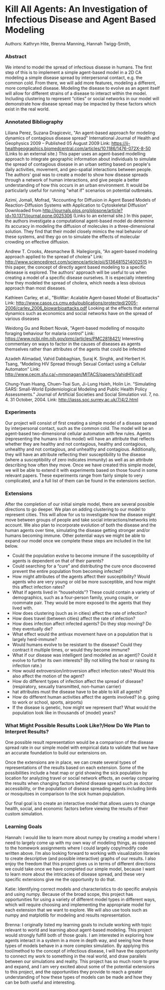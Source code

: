 # Kill All Agents: An Investigation of Infectious Disease and Agent Based Modeling
Authors: Kathryn Hite, Brenna Manning, Hannah Twigg-Smith, 

### Abstract
We intend to model the spread of infectious disease in humans. The first step of this is to implement a simple agent-based model in a 2D CA modeling a simple disease spread by interpersonal contact, e.g. the common cold. From there, we will add more features, modeling a different, more complicated disease. Modeling the disease to evolve as an agent itself will allow for different strains of a disease to interact within the model.  Including clustering to represent “cities” or social networks in our model will demonstrate how disease spread may be impacted by these factors which exist in the real world. 

### Annotated Bibliography
Liliana Perez, Suzana Dragicevic, "An agent-based approach for modeling dynamics of contagious disease spread" International Journal of Health and Geophysics 2009 – Published 05 August 2009 Link: https://ij-healthgeographics.biomedcentral.com/articles/10.1186/1476-072X-8-50 (Links to an external site.) 
This paper uses an agent-based modelling approach to integrate geographic information about individuals to simulate the spread of contagious disease in an urban setting based on people's daily activities, movement, and geo-spatial interactions between people. The authors' goal was to create a model to show how disease spreads through a network of human interactions, and give people a better understanding of how this occurs in an urban environment. It would be particularly useful for running "what if" scenarios on potential outbreaks.

Azimi, Jomali, Mofrad, “Accounting for Diffusion in Agent Based Models of Reaction-Diffusion Systems with Application to Cytoskeletal Diffusion” Downloaded from http://journals.plos.org/plosone/article?id=10.1371/journal.pone.0025306 (Links to an external site.) In this paper, the authors investigate a computational agent-based model do determine its accuracy in modeling the diffusion of molecules in a three-dimensional solution. They find that their model closely mimics the real behavior of these systems, and they go on to simulate the effects of molecular crowding on effective diffusion.

Andrew T. Crooks, Atesmachew B. Hailegiorgis, "An agent-based modeling approach applied to the spread of cholera" Link: http://www.sciencedirect.com/science/article/pii/S1364815214002515 In this paper, the concept of directly agent based modeling to a specific deisease is explored. The authors' approach will be useful to us when creating a model of a specific disease ourselves. It is especially intereting how they modeled the spread of cholera, which needs a less obvious approach than most diseases.

Kathleen Carley, et al., "BioWar: Acalable Agent-based Model of Bioattacks" Link: http://www.casos.cs.cmu.edu/publications/protected/2005-2006/carley_2006_biowarbioattacks.pdf Looking at the effects that external dynamics such as economics and social networks have on the spread of various diseases

Weidong Gu and Robert Novak, "Agent-based modelling of mosquito foraging behaviour for malaria control" Link: https://www.ncbi.nlm.nih.gov/pmc/articles/PMC2818421/ Interesting commentary on ways to factor in the causes of diseases as agents themselves rather than attributes of the agents that could be infected

Azadeh Alimadad, Vahid Dabbaghian, Suraj K. Singhk, and Herbert H. Tsang, “Modeling HIV Spread through Sexual Contact using a Cellular Automaton” Link: http://www.cecm.sfu.ca/~mmonagan/MITACS/papers/VahidHIV.pdf

Chung-Yuan Huang, Chuen-Tsai Sun, Ji-Lung Hsieh, Holin Lin. “Simulating SARS: Small-World Epidemiological Modeling and Public Health Policy Assessments.”  Journal of Artificial Societies and Social Simulation vol. 7, no. 4. 31 October, 2004.
Link: http://jasss.soc.surrey.ac.uk/7/4/2.html


### Experiments
Our project will consist of first creating a simple model of a disease spread by interpersonal contact, such as the common cold. The model will be an agent-based two-dimensional cellular automaton with few rules. Agents (representing the humans in this model) will have an attribute that reflects whether they are healthy and not contagious, healthy and contagious, unhealthy and not contagious, and unhealthy and contagious. Additionally, they will have an attribute reflecting their susceptibility to the disease (where a susceptibility of zero indicates immunity) as well as an attribute describing how often they move.
Once we have created this simple model, we will be able to extend it with experiments based on those found in some relevant papers. These experiments range from fairly simple to very complicated, and a full list of them can be found in the extensions section.

### Extensions
After the completion of our initial simple model, there are several possible directions to go deeper. We plan on adding clustering to our model to represent cities. This will allow for us to investigate how the disease might move between groups of people and take social interactions/networks into account. We also plan to incorporate evolution of both the disease and the human agents over time, simulating the disease getting stronger and/or humans becoming immune. Other potential ways we might be able to expand our model once we complete these steps are included in the list below.


- Could the population evolve to become immune if the susceptibility of agents is dependent on that of their parents?
- Could searching for a “cure” and distributing the cure once discovered prevent the entire population from becoming infected?
- How might attributes of the agents affect their susceptibility? Would agents who are very young or old be more susceptible, and how might this affect infection rates?
- What if agents lived in “households”? These could contain a variety of demographics, such as a four-person family, young couple, or roommate pair. They would be more exposed to the agents that they lived with.
- How does clustering (such as in cities) affect the rate of infection?
- How does travel (between cities) affect the rate of infection?
- How does infection affect infected agents? Do they stop moving? Do they eventually die?
- What effect would the antivax movement have on a population that is largely herd-immune?
- Would humans evolve to be resistant to the disease? Could they contract it multiple times, or would they become immune?
- What if our disease was intelligent (and modeled as an agent)? Could it evolve to further its own interests? (By not killing the host or raising its infection rate.)
- How would extroversion/introversion affect infection rates? Would this also affect the motion of the agent?
- How do different types of infection affect the spread of disease? (respiratory, sexually transmitted, non-human carrier)
- hat attributes must the disease have to be able to kill all agents?
- How do different human activities affect the agents involved? (e.g. going to work or school, sports, airports)
- If the disease is genetic, how might we represent that? What would the population look like in thousands of (model) years?

### What Might Possible Results Look Like?/How Do We Plan to Interpret Results?
One possible result representation would be a comparison of the disease spread rate in our simple model with empirical data to validate that we have an accurate foundation to build our extensions on.


Once the extensions are in place, we can create several types of representations of the results based on each extension.  Some of the possibilities include a heat map or grid showing the sick population by location for analyzing travel or social network effects, an overlay comparing the results when changing factors behind disease spread such as doctor accessibility, or the population of disease spreading agents including birds or mosquitoes in comparison to the sick human population.


Our final goal is to create an interactive model that allows users to change health, social, and economic factors before viewing the results of their custom simulation.

### Learning Goals

Hannah: I would like to learn more about numpy by creating a model where I need to largely come up with my own way of modeling things, as opposed to the homework assignments where I could largely copy/modify code written above. I’m also looking forward to working with visualization libraries to create descriptive (and possible interactive) graphs of our results. I also enjoy the freedom that this project gives us in terms of different directions we could take once we have completed our simple model, because I want to learn more about the intricacies of disease spread, and these very specific extensions give me the opportunity to do that.

Katie: Identifying correct models and characteristics to do specific analysis and using numpy.  Because of the broad scope, this project has opportunities for using a variety of different model types in different ways, which will require choosing and implementing the appropriate model for each extension that we want to explore.  We will also use tools such as numpy and matplotlib for modeling and results representation.

Brenna: I originally listed my learning goals to include working with topic relevant to world and learning about agent-based modeling. This project would strongly  fulfill both of those goals. I am interested in exploring how agents interact in a system in a more in depth way, and seeing how these types of models behave in a more complex simulation.  By applying this tool/method to the concept of infectious disease, I will have the opportunity to connect my work to something in the real world, and draw parallels between our simulations and reality.  This project has so much room to grow and expand, and I am very excited about some of the potential extensions to this project, and the opportunities they provide to reach a greater understanding of how these types of models can be made and how they can be both useful and interesting.

